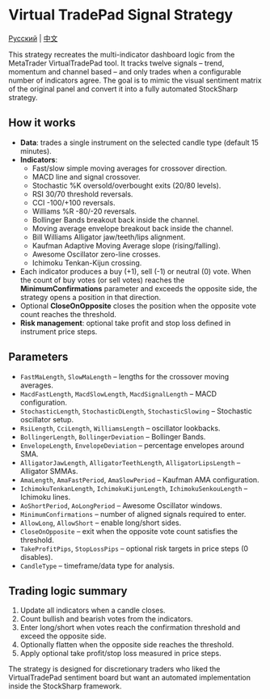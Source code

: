 # Virtual TradePad Signal Strategy
[Русский](README_ru.md) | [中文](README_cn.md)

This strategy recreates the multi-indicator dashboard logic from the MetaTrader VirtualTradePad tool. It tracks twelve signals –
trend, momentum and channel based – and only trades when a configurable number of indicators agree. The goal is to mimic the
visual sentiment matrix of the original panel and convert it into a fully automated StockSharp strategy.

## How it works

- **Data**: trades a single instrument on the selected candle type (default 15 minutes).
- **Indicators**:
  - Fast/slow simple moving averages for crossover direction.
  - MACD line and signal crossover.
  - Stochastic %K oversold/overbought exits (20/80 levels).
  - RSI 30/70 threshold reversals.
  - CCI -100/+100 reversals.
  - Williams %R -80/-20 reversals.
  - Bollinger Bands breakout back inside the channel.
  - Moving average envelope breakout back inside the channel.
  - Bill Williams Alligator jaw/teeth/lips alignment.
  - Kaufman Adaptive Moving Average slope (rising/falling).
  - Awesome Oscillator zero-line crosses.
  - Ichimoku Tenkan-Kijun crossing.
- Each indicator produces a buy (+1), sell (-1) or neutral (0) vote. When the count of buy votes (or sell votes) reaches the
  **MinimumConfirmations** parameter and exceeds the opposite side, the strategy opens a position in that direction.
- Optional **CloseOnOpposite** closes the position when the opposite vote count reaches the threshold.
- **Risk management**: optional take profit and stop loss defined in instrument price steps.

## Parameters

- `FastMaLength`, `SlowMaLength` – lengths for the crossover moving averages.
- `MacdFastLength`, `MacdSlowLength`, `MacdSignalLength` – MACD configuration.
- `StochasticLength`, `StochasticDLength`, `StochasticSlowing` – Stochastic oscillator setup.
- `RsiLength`, `CciLength`, `WilliamsLength` – oscillator lookbacks.
- `BollingerLength`, `BollingerDeviation` – Bollinger Bands.
- `EnvelopeLength`, `EnvelopeDeviation` – percentage envelopes around SMA.
- `AlligatorJawLength`, `AlligatorTeethLength`, `AlligatorLipsLength` – Alligator SMMAs.
- `AmaLength`, `AmaFastPeriod`, `AmaSlowPeriod` – Kaufman AMA configuration.
- `IchimokuTenkanLength`, `IchimokuKijunLength`, `IchimokuSenkouLength` – Ichimoku lines.
- `AoShortPeriod`, `AoLongPeriod` – Awesome Oscillator windows.
- `MinimumConfirmations` – number of aligned signals required to enter.
- `AllowLong`, `AllowShort` – enable long/short sides.
- `CloseOnOpposite` – exit when the opposite vote count satisfies the threshold.
- `TakeProfitPips`, `StopLossPips` – optional risk targets in price steps (0 disables).
- `CandleType` – timeframe/data type for analysis.

## Trading logic summary

1. Update all indicators when a candle closes.
2. Count bullish and bearish votes from the indicators.
3. Enter long/short when votes reach the confirmation threshold and exceed the opposite side.
4. Optionally flatten when the opposite side reaches the threshold.
5. Apply optional take profit/stop loss measured in price steps.

The strategy is designed for discretionary traders who liked the VirtualTradePad sentiment board but want an automated
implementation inside the StockSharp framework.
